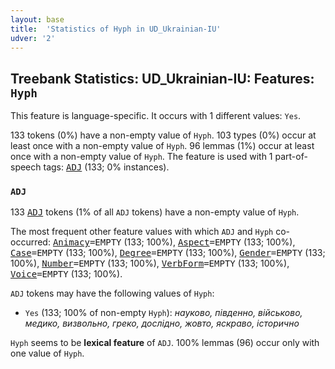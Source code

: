 ```yaml
---
layout: base
title:  'Statistics of Hyph in UD_Ukrainian-IU'
udver: '2'
---
```


## Treebank Statistics: UD_Ukrainian-IU: Features: `Hyph`

This feature is language-specific.
It occurs with 1 different values: `Yes`.

133 tokens (0%) have a non-empty value of `Hyph`.
103 types (0%) occur at least once with a non-empty value of `Hyph`.
96 lemmas (1%) occur at least once with a non-empty value of `Hyph`.
The feature is used with 1 part-of-speech tags: <tt><a href="uk_iu-pos-ADJ.html">ADJ</a></tt> (133; 0% instances).

### `ADJ`

133 <tt><a href="uk_iu-pos-ADJ.html">ADJ</a></tt> tokens (1% of all `ADJ` tokens) have a non-empty value of `Hyph`.

The most frequent other feature values with which `ADJ` and `Hyph` co-occurred: <tt><a href="uk_iu-feat-Animacy.html">Animacy</a></tt><tt>=EMPTY</tt> (133; 100%), <tt><a href="uk_iu-feat-Aspect.html">Aspect</a></tt><tt>=EMPTY</tt> (133; 100%), <tt><a href="uk_iu-feat-Case.html">Case</a></tt><tt>=EMPTY</tt> (133; 100%), <tt><a href="uk_iu-feat-Degree.html">Degree</a></tt><tt>=EMPTY</tt> (133; 100%), <tt><a href="uk_iu-feat-Gender.html">Gender</a></tt><tt>=EMPTY</tt> (133; 100%), <tt><a href="uk_iu-feat-Number.html">Number</a></tt><tt>=EMPTY</tt> (133; 100%), <tt><a href="uk_iu-feat-VerbForm.html">VerbForm</a></tt><tt>=EMPTY</tt> (133; 100%), <tt><a href="uk_iu-feat-Voice.html">Voice</a></tt><tt>=EMPTY</tt> (133; 100%).

`ADJ` tokens may have the following values of `Hyph`:

* `Yes` (133; 100% of non-empty `Hyph`): <em>науково, південно, військово, медико, визвольно, греко, дослідно, жовто, яскраво, історично</em>

`Hyph` seems to be **lexical feature** of `ADJ`. 100% lemmas (96) occur only with one value of `Hyph`.

